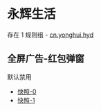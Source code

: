 # 永辉生活

存在 1 规则组 - [cn.yonghui.hyd](/src/apps/cn.yonghui.hyd.ts)

## 全屏广告-红包弹窗

默认禁用

- [快照-0](https://i.gkd.li/import/13414401)
- [快照-1](https://i.gkd.li/import/13414444)
